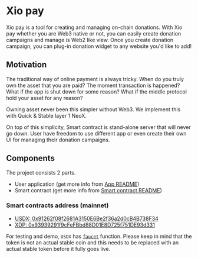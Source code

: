 # Xio pay

Xio pay is a tool for creating and managing on-chain donations.
With Xio pay whether you are Web3 native or not, you can easily create donation campaigns and manage is Web2 like view.
Once you create donation campaign, you can plug-in donation widget to any website you'd like to add!

## Motivation

The traditional way of online payment is always tricky. When do you truly own the asset that you are paid? The moment transaction is happened? What if the app is shut down for some reason? What if the middle protocol hold your asset for any reason?

Owning asset never been this simpler without Web3. We implement this with Quick & Stable layer 1 NeoX. 

On top of this simplicity, Smart contract is stand-alone server that will never go down. User have freedom to use different app or even create their own UI for managing their donation campaigns.  


## Components

The project consists 2 parts.

- User application (get more info from [App README](./app/README.md))
- Smart contract (get more info from [Smart contract README](./contracts/README.md))

### Smart contracts address (mainnet)
- [USDX: 0x91262f08f2681A3150E6Be2f36a2d0cB4B738F34](https://xexplorer.neo.org/address/0x91262f08f2681a3150e6be2f36a2d0cb4b738f34)
- [XDP: 0x93939291f9cFeFBbd88D01E8D725f751DE93d331](https://xexplorer.neo.org/address/0x93939291f9cfefbbd88d01e8d725f751de93d331)

For testing and demo, `USDX` has [`faucet`](https://xexplorer.neo.org/address/0x91262f08f2681A3150E6Be2f36a2d0cB4B738F34?tab=read_contract#de5f72fd) function.
Please keep in mind that the token is not an actual stable coin and this needs to be replaced with an actual stable token before it fully goes live.

